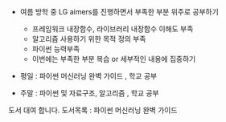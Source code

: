 - 여름 방학 중 LG aimers를 진행하면서 부족한 부분 위주로 공부하기
	- 프레임워크 내장함수, 라이브러리 내장함수 이해도 부족
	- 알고리즘 사용하기 위한 목적 정의 부족
	- 파이썬 능력부족
	- 이번에는 부족한 부분 복습 or 세부적인 내용에 집중하기

- 평일 : 파이썬 머신러닝 완벽 가이드 , 학교 공부
- 주말 : 파이썬 및 자료구조, 알고리즘 , 학교 공부


도서 대여 합니다.
도서목록 : 파이썬 머신러닝 완벽 가이드
